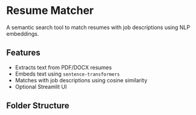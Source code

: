 # Resume Matcher

A semantic search tool to match resumes with job descriptions using NLP embeddings.

## Features

- Extracts text from PDF/DOCX resumes
- Embeds text using `sentence-transformers`
- Matches with job descriptions using cosine similarity
- Optional Streamlit UI

## Folder Structure

